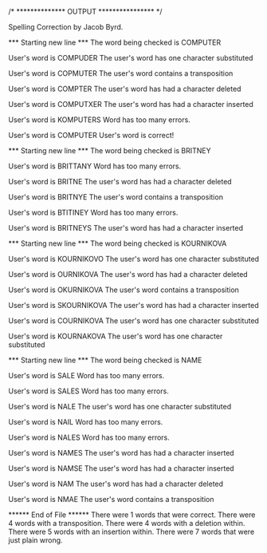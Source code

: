 /* ************** OUTPUT **************** */

Spelling Correction by Jacob Byrd.

*** Starting new line ***
The word being checked is COMPUTER

User's word is COMPUDER
The user's word has one character substituted


User's word is COPMUTER
The user's word contains a transposition


User's word is COMPTER
The user's word has had a character deleted


User's word is COMPUTXER
The user's word has had a character inserted


User's word is KOMPUTERS
Word has too many errors.


User's word is COMPUTER
User's word is correct!

*** Starting new line ***
The word being checked is BRITNEY

User's word is BRITTANY
Word has too many errors.


User's word is BRITNE
The user's word has had a character deleted


User's word is BRITNYE
The user's word contains a transposition


User's word is BTITINEY
Word has too many errors.


User's word is BRITNEYS
The user's word has had a character inserted


*** Starting new line ***
The word being checked is KOURNIKOVA

User's word is KOURNIKOVO
The user's word has one character substituted


User's word is OURNIKOVA
The user's word has had a character deleted


User's word is OKURNIKOVA
The user's word contains a transposition


User's word is SKOURNIKOVA
The user's word has had a character inserted


User's word is COURNIKOVA
The user's word has one character substituted


User's word is KOURNAKOVA
The user's word has one character substituted


*** Starting new line ***
The word being checked is NAME

User's word is SALE
Word has too many errors.


User's word is SALES
Word has too many errors.


User's word is NALE
The user's word has one character substituted


User's word is NAIL
Word has too many errors.


User's word is NALES
Word has too many errors.


User's word is NAMES
The user's word has had a character inserted


User's word is NAMSE
The user's word has had a character inserted


User's word is NAM
The user's word has had a character deleted


User's word is NMAE
The user's word contains a transposition

****** End of File ******
There were 1 words that were correct.
There were 4 words with a transposition.
There were 4 words with a deletion within.
There were 5 words with an insertion within.
There were 7 words that were just plain wrong.
